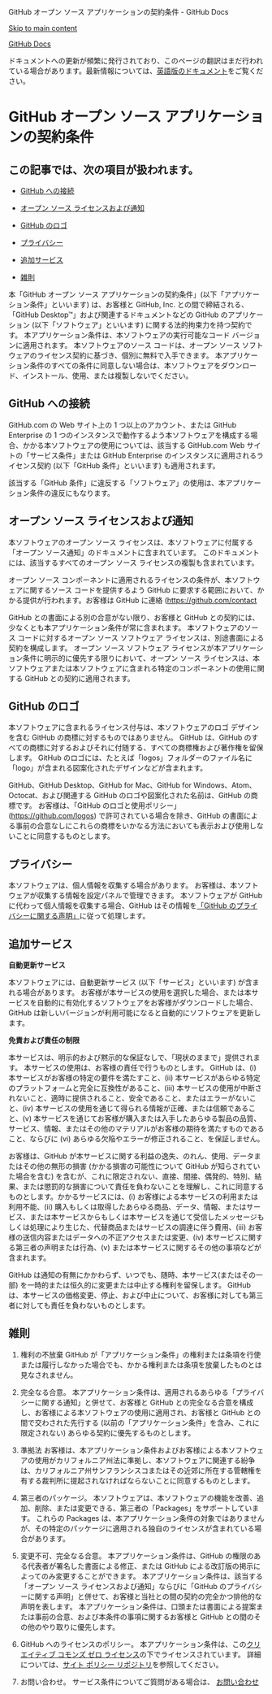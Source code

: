 GitHub オープン ソース アプリケーションの契約条件 - GitHub Docs

[Skip to main content](#main-content)

[](/ja)[GitHub Docs](/ja)

ドキュメントへの更新が頻繁に発行されており、このページの翻訳はまだ行われている場合があります。最新情報については、[英語版のドキュメント](/en)をご覧ください。

GitHub オープン ソース アプリケーションの契約条件
==========

この記事では、次の項目が扱われます。
----------

* [GitHub への接続](#github-への接続)

* [オープン ソース ライセンスおよび通知](#オープン-ソース-ライセンスおよび通知)

* [GitHub のロゴ](#github-のロゴ)

* [プライバシー](#プライバシー)

* [追加サービス](#追加サービス)

* [雑則](#雑則)

本「GitHub オープン ソース アプリケーションの契約条件」(以下「アプリケーション条件」といいます) は、お客様と GitHub, Inc. との間で締結される、「GitHub Desktop™」および関連するドキュメントなどの GitHub のアプリケーション (以下「ソフトウェア」といいます) に関する法的拘束力を持つ契約です。 本アプリケーション条件は、本ソフトウェアの実行可能なコード バージョンに適用されます。 本ソフトウェアのソース コードは、オープン ソース ソフトウェアのライセンス契約に基づき、個別に無料で入手できます。 本アプリケーション条件のすべての条件に同意しない場合は、本ソフトウェアをダウンロード、インストール、使用、または複製しないでください。

[](#github-への接続)[]()GitHub への接続
----------

GitHub.com の Web サイト上の 1 つ以上のアカウント、または GitHub Enterprise の 1 つのインスタンスで動作するよう本ソフトウェアを構成する場合、かかる本ソフトウェアの使用については、該当する GitHub.com Web サイトの「サービス条件」または GitHub Enterprise のインスタンスに適用されるライセンス契約 (以下「GitHub 条件」といいます) も適用されます。

該当する「GitHub 条件」に違反する「ソフトウェア」の使用は、本アプリケーション条件の違反にもなります。

[](#オープン-ソース-ライセンスおよび通知)[]()オープン ソース ライセンスおよび通知
----------

本ソフトウェアのオープン ソース ライセンスは、本ソフトウェアに付属する「オープン ソース通知」のドキュメントに含まれています。 このドキュメントには、該当するすべてのオープン ソース ライセンスの複製も含まれています。

オープン ソース コンポーネントに適用されるライセンスの条件が、本ソフトウェアに関するソース コードを提供するよう GitHub に要求する範囲において、かかる提供が行われます。お客様は GitHub に連絡 (<https://github.com/contact>

GitHub との書面による別の合意がない限り、お客様と GitHub との契約には、少なくとも本アプリケーション条件が常に含まれます。 本ソフトウェアのソース コードに対するオープン ソース ソフトウェア ライセンスは、別途書面による契約を構成します。 オープン ソース ソフトウェア ライセンスが本アプリケーション条件に明示的に優先する限りにおいて、オープン ソース ライセンスは、本ソフトウェアまたは本ソフトウェアに含まれる特定のコンポーネントの使用に関する GitHub との契約に適用されます。

[](#github-のロゴ)[]()GitHub のロゴ
----------

本ソフトウェアに含まれるライセンス付与は、本ソフトウェアのロゴ デザインを含む GitHub の商標に対するものではありません。 GitHub は、GitHub のすべての商標に対するおよびそれに付随する、すべての商標権および著作権を留保します。 GitHub のロゴには、たとえば「logos」フォルダーのファイル名に「logo」が含まれる図案化されたデザインなどが含まれます。

GitHub、GitHub Desktop、GitHub for Mac、GitHub for Windows、Atom、Octocat、および関連する GitHub のロゴや図案化された名前は、GitHub の商標です。 お客様は、「GitHub のロゴと使用ポリシー」(<https://github.com/logos>) で許可されている場合を除き、GitHub の書面による事前の合意なしにこれらの商標をいかなる方法においても表示および使用しないことに同意するものとします。

[](#プライバシー)[]()プライバシー
----------

本ソフトウェアは、個人情報を収集する場合があります。 お客様は、本ソフトウェアが収集する情報を設定パネルで管理できます。 本ソフトウェアが GitHub に代わって個人情報を収集する場合、GitHub はその情報を[「GitHub のプライバシーに関する声明」](/ja/articles/github-privacy-statement)に従って処理します。

[](#追加サービス)[]()追加サービス
----------

**自動更新サービス**

本ソフトウェアには、自動更新サービス (以下「サービス」といいます) が含まれる場合があります。 お客様が本サービスの使用を選択した場合、または本サービスを自動的に有効化するソフトウェアをお客様がダウンロードした場合、GitHub は新しいバージョンが利用可能になると自動的にソフトウェアを更新します。

**免責および責任の制限**

本サービスは、明示的および黙示的な保証なしで、「現状のままで」提供されます。 本サービスの使用は、お客様の責任で行うものとします。 GitHub は、(i) 本サービスがお客様の特定の要件を満たすこと、(ii) 本サービスがあらゆる特定のプラットフォームと完全に互換性があること、(iii) 本サービスの使用が中断されないこと、適時に提供されること、安全であること、またはエラーがないこと、(iv) 本サービスの使用を通じて得られる情報が正確、または信頼であること、(v) 本サービスを通じてお客様が購入または入手したあらゆる製品の品質、サービス、情報、またはその他のマテリアルがお客様の期待を満たすものであること、ならびに (vi) あらゆる欠陥やエラーが修正されること、を保証しません。

お客様は、GitHub が本サービスに関する利益の逸失、のれん、使用、データまたはその他の無形の損害 (かかる損害の可能性について GitHub が知らされていた場合を含む) を含むが、これに限定されない、直接、間接、偶発的、特別、結果、または懲罰的な損害について責任を負わないことを理解し、これに同意するものとします。かかるサービスには、(i) お客様による本サービスの利用または利用不能、(ii) 購入もしくは取得したあらゆる商品、データ、情報、またはサービス、または本サービスからもしくは本サービスを通じて受信したメッセージもしくは処理により生じた、代替商品またはサービスの調達に伴う費用、(iii) お客様の送信内容またはデータへの不正アクセスまたは変更、(iv) 本サービスに関する第三者の声明または行為、(v) または本サービスに関するその他の事項などが含まれます。

GitHub は通知の有無にかかわらず、いつでも、随時、本サービス(またはその一部) を一時的または恒久的に変更または中止する権利を留保します。 GitHub は、本サービスの価格変更、停止、および中止について、お客様に対しても第三者に対しても責任を負わないものとします。

[](#雑則)[]()雑則
----------

1. 権利の不放棄 GitHub が「アプリケーション条件」の権利または条項を行使または履行しなかった場合でも、かかる権利または条項を放棄したものとは見なされません。

2. 完全なる合意。 本アプリケーション条件は、適用されるあらゆる「プライバシーに関する通知」と併せて、お客様と GitHub との完全なる合意を構成し、お客様による本ソフトウェアの使用に適用され、お客様と GitHub との間で交わされた先行する (以前の「アプリケーション条件」を含み、これに限定されない) あらゆる契約に優先するものとします。

3. 準拠法 お客様は、本アプリケーション条件およびお客様による本ソフトウェアの使用がカリフォルニア州法に準拠し、本ソフトウェアに関連する紛争は、カリフォルニア州サンフランシスコまたはその近郊に所在する管轄権を有する裁判所に提起されなければならないことに同意するものとします。

4. 第三者のパッケージ。 本ソフトウェアは、本ソフトウェアの機能を改善、追加、削除、または変更できる、第三者の「Packages」をサポートしています。 これらの Packages は、本アプリケーション条件の対象ではありませんが、その特定のパッケージに適用される独自のライセンスが含まれている場合があります。

5. 変更不可、完全なる合意。 本アプリケーション条件は、GitHub の権限のある代表者が署名した書面による修正、または GitHub による改訂版の掲示によってのみ変更することができます。 本アプリケーション条件は、該当する「オープン ソース ライセンスおよび通知」ならびに「GitHub のプライバシーに関する声明」と併せて、お客様と当社との間の契約の完全かつ排他的な声明を表します。 本アプリケーション条件は、口頭または書面による提案または事前の合意、および本条件の事項に関するお客様と GitHub との間のその他のやり取りに優先します。

6. GitHub へのライセンスのポリシー。 本アプリケーション条件は、この[クリエイティブ コモンズ ゼロ ライセンス](https://creativecommons.org/publicdomain/zero/1.0/)の下でライセンスされています。 詳細については、[サイト ポリシー リポジトリ](https://github.com/github/site-policy#license)を参照してください。

7. お問い合わせ。 サービス条件についてご質問がある場合は、 [お問い合わせ](https://support.github.com/contact?tags=docs-policy)
